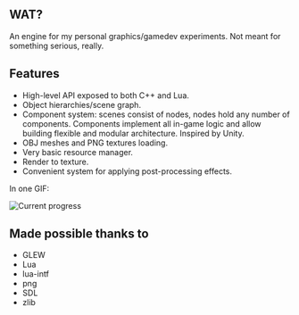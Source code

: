## WAT?
An engine for my personal graphics/gamedev experiments. Not meant for something serious, really.

## Features
* High-level API exposed to both C++ and Lua.
* Object hierarchies/scene graph.
* Component system: scenes consist of nodes, nodes hold any number of components. Components implement all in-game logic and allow building flexible and modular architecture. Inspired by Unity.
* OBJ meshes and PNG textures loading.
* Very basic resource manager.
* Render to texture.
* Convenient system for applying post-processing effects.

In one GIF:

![Current progress](/status.gif?raw=true)

## Made possible thanks to
* GLEW
* Lua
* lua-intf
* png
* SDL
* zlib
